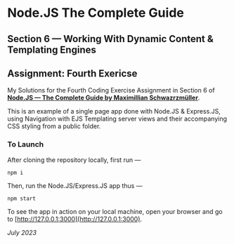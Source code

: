 # Node.JS The Complete Guide

## Section 6 — Working With Dynamic Content & Templating Engines

## Assignment: Fourth Exericse

My Solutions for the Fourth Coding Exercise Assignment in Section 6 of **[Node.JS — The Complete Guide by Maximillian Schwazrzmüller](https://www.udemy.com/course/nodejs-the-complete-guide/)**.

This is an example of a single page app done with Node.JS & Express.JS, using Navigation with EJS Templating server views and their accompanying CSS styling from a public folder.

### To Launch

After cloning the repository locally, first run —

```
npm i
```

Then, run the Node.JS/Express.JS app thus —

```
npm start
```

To see the app in action on your local machine, open your browser and go to [http://127.0.0.1:3000](http://127.0.0.1:3000).

*July 2023*
